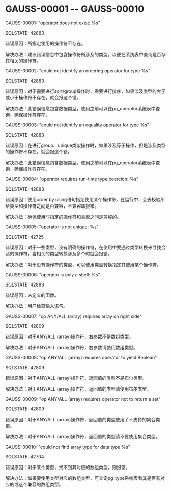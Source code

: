 # GAUSS-00001 -- GAUSS-00010<a name="ZH-CN_TOPIC_0302073010"></a>

GAUSS-00001: "operator does not exist: %s"

SQLSTATE: 42883

错误原因：所指定使用的操作符不存在。

解决办法：建议错误信息中包含操作符所涉及的类型，以便在系统表中查询是否存在相关的操作符。

GAUSS-00002: "could not identify an ordering operator for type %s"

SQLSTATE: 42883

错误原因：对于需要进行sort/group操作时，需要进行排序，如果涉及类型的大于或小于操作符不存在，就会报这个错。

解决办法：此错误信息包含数据类型，使用之前可以在pg\_operator系统表中查询，确保操作符存在。

GAUSS-00003: "could not identify an equality operator for type %s"

SQLSTATE: 42883

错误原因：在进行group、unique类似操作时，如果涉及等于操作，但是涉及类型的操作符不存在，就会报这个错。

解决办法：此错误信息包含数据类型，使用之前可以在pg\_operator系统表中查询，确保操作符存在。

GAUSS-00004: "operator requires run-time type coercion: %s"

SQLSTATE: 42883

错误原因：使用order by using语句指定使用某个操作符，在运行中，会去校验所给类型和操作符之间是否兼容，不兼容即报错。

解决办法：确保使用时指定的操作符和类型之间是兼容的。

GAUSS-00005: "operator is not unique: %s"

SQLSTATE: 42725

错误原因：对于一些类型，没有明确的操作符，在使用中要通过类型转换来寻找合适的操作符，当相关的类型转换涉及多个时就会报错。

解决办法：对于没有操作符的类型，可以使用类型转换指定其使用某个操作符。

GAUSS-00006: "operator is only a shell: %s"

SQLSTATE: 42883

错误原因：未定义的函数。

解决办法：用户检查输入语句。

GAUSS-00007: "op ANY/ALL \(array\) requires array on right side"

SQLSTATE: 42809

错误原因：对于ANY/ALL \(array\)操作符，右参数不是数组类型。

解决办法：对于ANY/ALL \(array\)操作符，右参数请使用数组类型。

GAUSS-00008: "op ANY/ALL \(array\) requires operator to yield Boolean"

SQLSTATE: 42809

错误原因：对于ANY/ALL \(array\)操作符，返回值的类型不是布尔类型。

解决办法：对于ANY/ALL \(array\)操作符，返回值的类型请使用布尔类型。

GAUSS-00009: "op ANY/ALL \(array\) requires operator not to return a set"

SQLSTATE: 42809

错误原因：对于ANY/ALL \(array\)操作符，返回值的类型使用了不支持的集合类型。

解决办法：对于ANY/ALL \(array\)操作符，返回值的类型请不要使用集合类型。

GAUSS-00010: "could not find array type for data type %s"

SQLSTATE: 42704

错误原因：对于某个类型，找不到其对应的数组类型，则报错。

解决办法：如果要使用类型对应的数组类型，可查询pg\_type系统表看其是否有对应的或这个兼容的数组类型。

